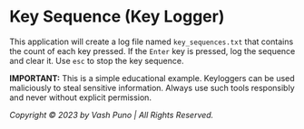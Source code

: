 # Key Sequence (Key Logger)

This application will create a log file named `key_sequences.txt` that contains the count of each key pressed. If the `Enter` key is pressed, log the sequence and clear it. Use `esc` to stop the key sequence.

**IMPORTANT:** This is a simple educational example. Keyloggers can be used maliciously to steal sensitive information. Always use such tools responsibly and never without explicit permission.

*Copyright © 2023 by Vash Puno | All Rights Reserved.*
